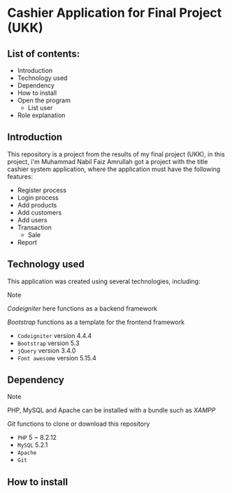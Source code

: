# Cashier Application for Final Project (UKK)
## List of contents:
 - Introduction
 - Technology used
 - Dependency
 - How to install
 - Open the program
   - List user
- Role explanation


## Introduction
This repository is a project from the results of my final project (UKK), in this project, i'm Muhammad Nabil Faiz Amrullah got a project with the title cashier system application, where the application must have the following features:
  - Register process
  - Login process
  - Add products
  - Add customers
  - Add users
  - Transaction
      - Sale
  - Report

## Technology used
This application was created using several technologies, including:
    
> [!NOTE]
> _Codeigniter_ here functions as a backend framework
> 
> _Bootstrap_ functions as a template for the frontend framework

- `Codeigniter` version 4.4.4
- `Bootstrap` version 5.3
- `jQuery` version 3.4.0
- `Font awesome` version 5.15.4

## Dependency

> [!NOTE]
> PHP, MySQL and Apache can be installed with a bundle such as _XAMPP_
>
>  _Git_ functions to clone or download this repository
   
- `PHP` 5 ~ 8.2.12
- `MySQL` 5.2.1
- `Apache`
- `Git`

## How to install
